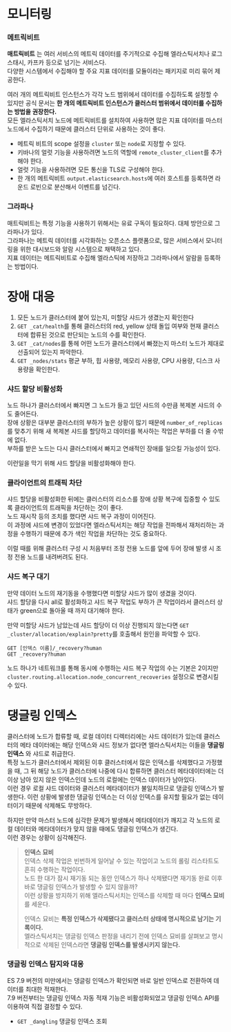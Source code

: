 
# 모니터링

<h3>메트릭비트</h3>

**매트릭비트** 는 여러 서비스의 메트릭 데이터를 주기적으로 수집해 엘라스틱서치나 로그스태시, 카프카 등으로 넘기는 서비스다.  
다양한 시스템에서 수집해야 할 주요 지표 데이터를 모듈이라는 패키지로 미리 묶어 제공한다.  
  
여러 개의 메트릭비트 인스턴스가 각각 노드 범위에서 데이터를 수집하도록 설정할 수 있지만 공식 문서는 **한 개의 메트릭비트 인스턴스가 클러스터 범위에서 데이터를 수집하는 방법을 권장한다.**  
모든 엘라스틱서치 노드에 메트릭비트를 설치하여 사용하면 많은 지표 데이터를 마스터 노드에서 수집하기 때문에 클러스터 단위로 사용하는 것이 좋다.  
  
- 메트릭 비트의 scope 설정을 `cluster` 또는 `node`로 지정할 수 있다.
- 키바나의 얼럿 기능을 사용하려면 노드의 역할에 `remote_cluster_client`를 추가해야 한다.
- 얼럿 기능을 사용하려면 모든 통신을 TLS로 구성해야 한다.
- 한 개의 메트릭비트 `output.elasticsearch.hosts`에 여러 호스트를 등록하면 라운드 로빈으로 분산해서 이벤트를 넘긴다.
  
<h3>그라파나</h3>

매트릭비트는 특정 기능을 사용하기 위해서는 유료 구독이 필요하다. 대체 방안으로 그라파나가 있다.  
그라파나는 메트릭 데이터를 시각화하는 오픈소스 플랫폼으로, 많은 서비스에서 모니터링을 위한 대시보드와 알람 시스템으로 채택하고 있다.  
지표 데이터는 메트릭비트로 수집해 엘라스틱에 저장하고 그라파나에서 알람을 등록하는 방법이다.  

# 장애 대응

1. 모든 노드가 클러스터에 붙어 있는지, 미할당 샤드가 생겼는지 확인한다
2. `GET _cat/health`를 통해 클러스터의 red, yellow 상태 돌입 여부와 현재 클러스터에 합류된 것으로 판단되는 노드의 수를 확인한다.
3. `GET _cat/nodes`를 통헤 어떤 노드가 클러스터에서 빠졌는지 마스터 노드가 제대로 선출되어 있는지 파악한다.
4. `GET _nodes/stats` 평균 부하, 힙 사용량, 메모리 사용량, CPU 사용량, 디스크 사용량을 확인한다.

<h3>샤드 할당 비활성화</h3>

노드 하나가 클러스터에서 빠지면 그 노드가 들고 있던 샤드의 수만큼 복제본 샤드의 수도 줄어든다.  
장애 상황은 대부분 클러스터의 부하가 높은 상황이 많기 때문에 `number_of_replicas`를 맞추기 위해 새 복제본 샤드를 할당하고 데이터를 복사하는 작업은 부하를 더 줄 수밖에 없다.  
부하를 받은 노드는 다시 클러스터에서 빠지고 연쇄적인 장애를 일으킬 가능성이 있다.  
  
이런일을 막기 위해 샤드 할당을 비활성화해야 한다.  

<h3>클라이언트의 트래픽 차단</h3>

샤드 할당을 비활성화한 뒤에는 클러스터의 리소스를 장애 상황 복구에 집중할 수 있도록 클라이언트의 트래픽을 차단하는 것이 좋다.  
노드 재시작 등의 조치를 했다면 샤드 복구 과정이 이어진다.  
이 과정에 샤드에 변경이 있었다면 엘라스틱서치는 해당 작업을 전파해서 재처리하는 과정을 수행하기 때문에 추가 색인 작업을 차단하는 것도 중요하다.  
  
이럴 때를 위해 클러스터 구성 시 처음부터 조정 전용 노드를 앞에 두어 장애 발생 시 조정 전용 노드를 내려버려도 된다.  

<h3>샤드 복구 대기</h3>

만약 데이터 노드의 재기동을 수행했다면 미할당 샤드가 많이 생겼을 것이다.  
샤드 할당을 다시 all로 활성화하고 샤드 복구 작업도 부하가 큰 작업이라서 클러스터 상태가 green으로 돌아올 때 까지 대기해야 한다.  
  
만약 미할당 샤드가 남았는데 샤드 할당이 더 이상 진행되지 않는다면 `GET _cluster/allocation/explain?pretty`를 호출해서 원인을 파악할 수 있다.  
  
```
GET [인덱스 이름]/_recovery?human
GET _recovery?human
```

노드 하나가 네트워크를 통해 동시에 수행하는 샤드 복구 작업의 수는 기본은 2이지만 `cluster.routing.allocation.node_concurrent_recoveries` 설정으로 변경시킬 수 있다.  



# 댕글링 인덱스

클러스터에 노드가 합류할 때, 로컬 데이터 디렉터리에는 샤드 데이터가 있는데 클러스터의 메타 데이터에는 해당 인덱스와 샤드 정보가 없다면 엘라스틱서치는 이들을 **댕글링 인덱스** 와 샤드로 취급한다.  
특정 노드가 클러스터에서 제외된 이후 클러스터에서 많은 인덱스를 삭제했다고 가정했을 때, 그 뒤 해당 노드가 클러스터에 나중에 다시 합류하면 클러스터 메타데이터에는 더 이상 남아 있지 않은 인덱스인데 노드의 로컬에는 인덱스 데이터가 남아있다.  
이런 경우 로컬 샤드 데이터와 클러스터 메타데이터가 불일치하므로 댕글링 인덱스가 발생한다. 이런 상황에 발생한 댕글링 인덱스는 더 이상 인덱스를 유지할 필요가 없는 데이터이기 때문에 삭제해도 무방하다.  
  
하지만 만약 마스터 노드에 심각한 문제가 발생해서 메타데이터가 깨지고 각 노드의 로컬 데이터와 메타데이터가 맞지 않을 때에도 댕글링 인덱스가 생긴다.  
이런 경우는 상황이 심각해진다.  
  
> **인덱스 묘비**  
> 인덱스 삭제 작업은 빈번하게 일어날 수 있는 작업이고 노드의 롤링 리스타트도 흔히 수행하는 작업이다.  
> 노드 한 대가 잠시 재기동 되는 동안 인덱스가 하나 삭제됐다면 재기동 완료 이후 바로 댕글링 인덱스가 발생할 수 있지 않을까?  
> 이런 상황을 방지하기 위해 엘라스틱서치는 인덱스를 삭제할 때 마다 **인덱스 묘비** 를 세운다.  
>   
> 인덱스 묘비는 **특정 인덱스가 삭제됐다고 클러스터 상태에 명시적으로 남기는 기록이다.**  
> 엘라스틱서치는 댕글링 인덱스 판정을 내리기 전에 인덱스 묘비를 살펴보고 명시적으로 삭제된 인덱스라면 **댕글링 인덱스를 발생시키지 않는다.**  

<h3>댕글링 인덱스 탐지와 대응</h3>

ES 7.9 버전의 미만에서는 댕글링 인덱스가 확인되면 바로 일반 인덱스로 전환하여 데이터를 최대한 적재한다.  
7.9 버전부터는 댕글링 인덱스 자동 적재 기능은 비활성화되었고 댕글링 인덱스 API를 이용하여 직접 결정할 수 있다.  
- `GET _dangling` 댕글링 인덱스 조회
